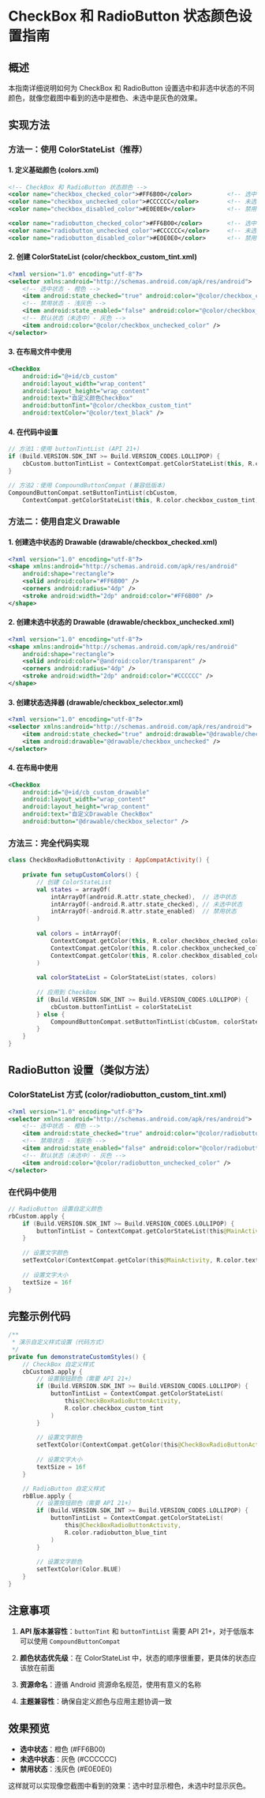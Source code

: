# CheckBox 和 RadioButton 状态颜色设置指南

## 概述
本指南详细说明如何为 CheckBox 和 RadioButton 设置选中和非选中状态的不同颜色，就像您截图中看到的选中是橙色、未选中是灰色的效果。

## 实现方法

### 方法一：使用 ColorStateList（推荐）

#### 1. 定义基础颜色 (colors.xml)
```xml
<!-- CheckBox 和 RadioButton 状态颜色 -->
<color name="checkbox_checked_color">#FF6B00</color>          <!-- 选中时的橙色 -->
<color name="checkbox_unchecked_color">#CCCCCC</color>        <!-- 未选中时的灰色 -->
<color name="checkbox_disabled_color">#E0E0E0</color>         <!-- 禁用时的浅灰色 -->

<color name="radiobutton_checked_color">#FF6B00</color>       <!-- 选中时的橙色 -->
<color name="radiobutton_unchecked_color">#CCCCCC</color>     <!-- 未选中时的灰色 -->
<color name="radiobutton_disabled_color">#E0E0E0</color>      <!-- 禁用时的浅灰色 -->
```

#### 2. 创建 ColorStateList (color/checkbox_custom_tint.xml)
```xml
<?xml version="1.0" encoding="utf-8"?>
<selector xmlns:android="http://schemas.android.com/apk/res/android">
    <!-- 选中状态 - 橙色 -->
    <item android:state_checked="true" android:color="@color/checkbox_checked_color" />
    <!-- 禁用状态 - 浅灰色 -->
    <item android:state_enabled="false" android:color="@color/checkbox_disabled_color" />
    <!-- 默认状态（未选中）- 灰色 -->
    <item android:color="@color/checkbox_unchecked_color" />
</selector>
```

#### 3. 在布局文件中使用
```xml
<CheckBox
    android:id="@+id/cb_custom"
    android:layout_width="wrap_content"
    android:layout_height="wrap_content"
    android:text="自定义颜色CheckBox"
    android:buttonTint="@color/checkbox_custom_tint"
    android:textColor="@color/text_black" />
```

#### 4. 在代码中设置
```kotlin
// 方法1：使用 buttonTintList (API 21+)
if (Build.VERSION.SDK_INT >= Build.VERSION_CODES.LOLLIPOP) {
    cbCustom.buttonTintList = ContextCompat.getColorStateList(this, R.color.checkbox_custom_tint)
}

// 方法2：使用 CompoundButtonCompat (兼容低版本)
CompoundButtonCompat.setButtonTintList(cbCustom, 
    ContextCompat.getColorStateList(this, R.color.checkbox_custom_tint))
```

### 方法二：使用自定义 Drawable

#### 1. 创建选中状态的 Drawable (drawable/checkbox_checked.xml)
```xml
<?xml version="1.0" encoding="utf-8"?>
<shape xmlns:android="http://schemas.android.com/apk/res/android"
    android:shape="rectangle">
    <solid android:color="#FF6B00" />
    <corners android:radius="4dp" />
    <stroke android:width="2dp" android:color="#FF6B00" />
</shape>
```

#### 2. 创建未选中状态的 Drawable (drawable/checkbox_unchecked.xml)
```xml
<?xml version="1.0" encoding="utf-8"?>
<shape xmlns:android="http://schemas.android.com/apk/res/android"
    android:shape="rectangle">
    <solid android:color="@android:color/transparent" />
    <corners android:radius="4dp" />
    <stroke android:width="2dp" android:color="#CCCCCC" />
</shape>
```

#### 3. 创建状态选择器 (drawable/checkbox_selector.xml)
```xml
<?xml version="1.0" encoding="utf-8"?>
<selector xmlns:android="http://schemas.android.com/apk/res/android">
    <item android:state_checked="true" android:drawable="@drawable/checkbox_checked" />
    <item android:drawable="@drawable/checkbox_unchecked" />
</selector>
```

#### 4. 在布局中使用
```xml
<CheckBox
    android:id="@+id/cb_custom_drawable"
    android:layout_width="wrap_content"
    android:layout_height="wrap_content"
    android:text="自定义Drawable CheckBox"
    android:button="@drawable/checkbox_selector" />
```

### 方法三：完全代码实现

```kotlin
class CheckBoxRadioButtonActivity : AppCompatActivity() {
    
    private fun setupCustomColors() {
        // 创建 ColorStateList
        val states = arrayOf(
            intArrayOf(android.R.attr.state_checked),  // 选中状态
            intArrayOf(-android.R.attr.state_checked), // 未选中状态
            intArrayOf(-android.R.attr.state_enabled)  // 禁用状态
        )
        
        val colors = intArrayOf(
            ContextCompat.getColor(this, R.color.checkbox_checked_color),   // 选中 - 橙色
            ContextCompat.getColor(this, R.color.checkbox_unchecked_color), // 未选中 - 灰色
            ContextCompat.getColor(this, R.color.checkbox_disabled_color)   // 禁用 - 浅灰色
        )
        
        val colorStateList = ColorStateList(states, colors)
        
        // 应用到 CheckBox
        if (Build.VERSION.SDK_INT >= Build.VERSION_CODES.LOLLIPOP) {
            cbCustom.buttonTintList = colorStateList
        } else {
            CompoundButtonCompat.setButtonTintList(cbCustom, colorStateList)
        }
    }
}
```

## RadioButton 设置（类似方法）

### ColorStateList 方式 (color/radiobutton_custom_tint.xml)
```xml
<?xml version="1.0" encoding="utf-8"?>
<selector xmlns:android="http://schemas.android.com/apk/res/android">
    <!-- 选中状态 - 橙色 -->
    <item android:state_checked="true" android:color="@color/radiobutton_checked_color" />
    <!-- 禁用状态 - 浅灰色 -->
    <item android:state_enabled="false" android:color="@color/radiobutton_disabled_color" />
    <!-- 默认状态（未选中）- 灰色 -->
    <item android:color="@color/radiobutton_unchecked_color" />
</selector>
```

### 在代码中使用
```kotlin
// RadioButton 设置自定义颜色
rbCustom.apply {
    if (Build.VERSION.SDK_INT >= Build.VERSION_CODES.LOLLIPOP) {
        buttonTintList = ContextCompat.getColorStateList(this@MainActivity, R.color.radiobutton_custom_tint)
    }
    
    // 设置文字颜色
    setTextColor(ContextCompat.getColor(this@MainActivity, R.color.text_black))
    
    // 设置文字大小
    textSize = 16f
}
```

## 完整示例代码

```kotlin
/**
 * 演示自定义样式设置（代码方式）
 */
private fun demonstrateCustomStyles() {
    // CheckBox 自定义样式
    cbCustom3.apply {
        // 设置按钮颜色（需要 API 21+）
        if (Build.VERSION.SDK_INT >= Build.VERSION_CODES.LOLLIPOP) {
            buttonTintList = ContextCompat.getColorStateList(
                this@CheckBoxRadioButtonActivity, 
                R.color.checkbox_custom_tint
            )
        }
        
        // 设置文字颜色
        setTextColor(ContextCompat.getColor(this@CheckBoxRadioButtonActivity, R.color.text_black))
        
        // 设置文字大小
        textSize = 16f
    }

    // RadioButton 自定义样式
    rbBlue.apply {
        // 设置按钮颜色（需要 API 21+）
        if (Build.VERSION.SDK_INT >= Build.VERSION_CODES.LOLLIPOP) {
            buttonTintList = ContextCompat.getColorStateList(
                this@CheckBoxRadioButtonActivity, 
                R.color.radiobutton_blue_tint
            )
        }
        
        // 设置文字颜色
        setTextColor(Color.BLUE)
    }
}
```

## 注意事项

1. **API 版本兼容性**：`buttonTint` 和 `buttonTintList` 需要 API 21+，对于低版本可以使用 `CompoundButtonCompat`

2. **颜色状态优先级**：在 ColorStateList 中，状态的顺序很重要，更具体的状态应该放在前面

3. **资源命名**：遵循 Android 资源命名规范，使用有意义的名称

4. **主题兼容性**：确保自定义颜色与应用主题协调一致

## 效果预览

- **选中状态**：橙色 (#FF6B00)
- **未选中状态**：灰色 (#CCCCCC)  
- **禁用状态**：浅灰色 (#E0E0E0)

这样就可以实现像您截图中看到的效果：选中时显示橙色，未选中时显示灰色。 